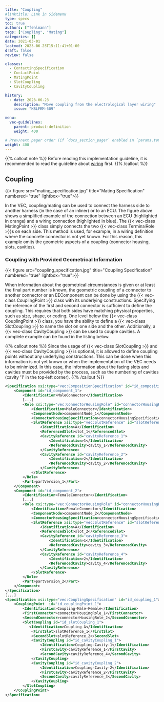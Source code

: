 ```yaml
---
title: "Coupling"
#linktitle: Link in Sidemenu
type: specs
toc: true
authors: ["fehlmann"]
tags: ["Coupling", "Mating"]
categories: []
date: 2021-03-01
lastmod: 2023-06-23T15:11:41+01:00
draft: false
review: false

classes:
  - ContactingSpecification
  - ContactPoint
  - MatingPoint
  - SlotCoupling
  - CavityCoupling

history:
  - date: 2023-06-23
    description: "Move coupling from the electrological layer wiring"
    issue: "KBLFRM-609"

menu:
  vec-guidelines:
    parent: product-definition
    weight: 400

# Prev/next pager order (if `docs_section_pager` enabled in `params.toml`)
weight: 400
---
```


{{% callout note %}}
Before reading this implementation guideline, it is recommended to read the guideline about [wiring](../../elog-layers/wiring) first.
{{% /callout %}}

## Coupling

{{< figure src="mating_specification.jpg" title="Mating Specification" numbered="true" lightbox="true">}}

In the VEC, coupling/mating can be used to connect the harness side to another harness (in the case of an inliner) or to an ECU. The figure above shows a simplified example of the connection between an ECU (highlighted in orange) and a wiring connection (highlighted in blue). The {{< vec-class MatingPoint >}} class simply connects the two {{< vec-class TerminalRole >}}s on each side. This method is used, for example, in a wiring definition where the concrete connector is not yet known. For this reason, this example omits the geometric aspects of a coupling (connector housing, slots, cavities).

### Coupling with Provided Geometrical Information

{{< figure src="coupling_specification.jpg" title="Coupling Specification" numbered="true" lightbox="true">}}

When information about the geometrical circumstances is given or at least the final part number is known, the geometric coupling of a connector to another connector or an EEComponent can be done by using the {{< vec-class CouplingPoint >}} class with its underlying constructions. Specifying the reference of the first and second connector is sufficient to define the coupling. This requires that both sides have matching physical properties, such as size, shape, or coding. One level below the {{< vec-class CouplingPoint >}} class, you have the ability to define a {{< vec-class SlotCoupling >}} to name the slot on one side and the other. Additionally, a {{< vec-class CavityCoupling >}} can be used to couple cavities. A complete example can be found in the listing below.

{{% callout note %}}
Since the usage of {{< vec-class SlotCoupling >}} and {{< vec-class CavityCoupling >}} is optional, it is allowed to define coupling points without any underlying constructions. This can be done when this information is not yet known or when the implementation of the VEC needs to be minimized. In this case, the information about the facing slots and cavities must be provided by the process, such as the numbering of cavities (cavity '1' in the top-left corner).
{{% /callout %}}

```xml
<Specification xsi:type="vec:CompositionSpecification" id="id_composition_1">
    <Component id="id_component_1">
        <Identification>MaleConnector</Identification>
        [...] 
        <Role xsi:type="vec:ConnectorHousingRole" id="connectorHousingRole_1">
            <Identification>MaleConnector</Identification>
            <ComponentNode>componentNode_1</ComponentNode>
            <ConnectorHousingSpecification>connectorHousingSpecification_1</ConnectorHousingSpecification>
            <SlotReference xsi:type="vec:SlotReference" id="slotReference_1">
                <Identification>A</Identification>
                <ReferencedSlot>slot_1</ReferencedSlot>
                <CavityReference id="cavityReference_1">
                    <Identification>1</Identification>
                    <ReferencedCavity>cavity_1</ReferencedCavity>
                </CavityReference>
                <CavityReference id="cavityReference_2">
                    <Identification>2</Identification>
                    <ReferencedCavity>cavity_2</ReferencedCavity>
                </CavityReference>
            </SlotReference>
        </Role>
        <Part>partVersion_1</Part>
    </Component>
    <Component id="id_component_2">
        <Identification>FemaleConnector</Identification>
        [...] 
        <Role xsi:type="vec:ConnectorHousingRole" id="connectorHousingRole_2">
            <Identification>FemaleConnector</Identification>
            <ComponentNode>componentNode_2</ComponentNode>
            <ConnectorHousingSpecification>connectorHousingSpecification_2</ConnectorHousingSpecification>
            <SlotReference xsi:type="vec:SlotReference" id="slotReference_2">
                <Identification>A</Identification>
                <ReferencedSlot>slot_2</ReferencedSlot>
                <CavityReference id="cavityReference_3">
                    <Identification>1</Identification>
                    <ReferencedCavity>cavity_3</ReferencedCavity>
                </CavityReference>
                <CavityReference id="cavityReference_4">
                    <Identification>2</Identification>
                    <ReferencedCavity>cavity_4</ReferencedCavity>
                </CavityReference>
            </SlotReference>
        </Role>
        <Part>partVersion_2</Part>
    </Component>
</Specification>
[...]
<Specification xsi:type="vec:CouplingSpecification" id="id_coupling_1">
    <CouplingPoint  id="id_couplingPoint_1">
        <Identification>Coupling-Male-Female</Identification>
        <FirstConnector>connectorHousingRole_1</FirstConnector>
        <SecondConnector>connectorHousingRole_2</SecondConnector>
        <SlotCoupling id="id_slotCoupling_1">
           <Identification>Coupling-A</Identification>
            <FirstSlot>slotReference_1</FirstSlot>
            <SecondSlot>slotReference_2</SecondSlot>
            <CavityCoupling id="id_cavityCoupling_1">
                <Identification>Coupling-Cavity-1</Identification>
                <FirstCavity>cavityReference_1</FirstCavity>
                <SecondCavity>cavityReference_4</SecondCavity>
            </CavityCoupling>
            <CavityCoupling id="id_cavityCoupling_2">
                <Identification>Coupling-Cavity-2</Identification>
                <FirstCavity>cavityReference_2</FirstCavity>
                <SecondCavity>cavityReference_3</SecondCavity>
            </CavityCoupling>
        </SlotCoupling>
    </CouplingPoint>
</Specification>
```

